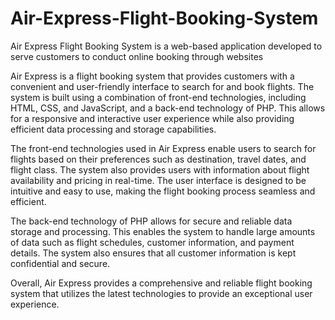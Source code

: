# Air-Express-Flight-Booking-System
Air Express Flight Booking System is a web-based application developed to serve customers to conduct online booking through websites

Air Express is a flight booking system that provides customers with a convenient and user-friendly interface to search for and book flights. The system is built using a combination of front-end technologies, including HTML, CSS, and JavaScript, and a back-end technology of PHP. This allows for a responsive and interactive user experience while also providing efficient data processing and storage capabilities.

The front-end technologies used in Air Express enable users to search for flights based on their preferences such as destination, travel dates, and flight class. The system also provides users with information about flight availability and pricing in real-time. The user interface is designed to be intuitive and easy to use, making the flight booking process seamless and efficient.

The back-end technology of PHP allows for secure and reliable data storage and processing. This enables the system to handle large amounts of data such as flight schedules, customer information, and payment details. The system also ensures that all customer information is kept confidential and secure.

Overall, Air Express provides a comprehensive and reliable flight booking system that utilizes the latest technologies to provide an exceptional user experience.
